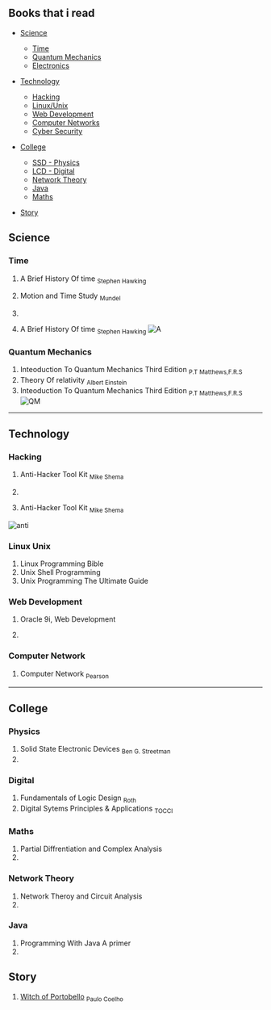 ## Books that i read

- [Science](#science)
  - [Time](#time)
  - [Quantum Mechanics](#quantum-mechanics)
  - [Electronics](#electronics)
- [Technology](#technology)
  - [Hacking](#hacking)
  - [Linux/Unix](#linux-unix)
  - [Web Development](#web-development)
  - [Computer Networks](#computer-networks)
  - [Cyber Security](#cyber-security)
  

- [College](#college)
  - [SSD - Physics](#physics)
  - [LCD - Digital](#digital)
  - [Network Theory](#network-theory)
  - [Java](#java)
  - [Maths](#maths)

- [Story](story)
  


## Science

### Time 
  1. A Brief History Of time <sub>Stephen Hawking</sub>
  2. Motion and Time Study <sub>Mundel<sub>
  3.

 1. A Brief History Of time <sub>Stephen Hawking</sub>
  ![A](/books/IMG_20230205_182327_263.jpg?raw=true)
### Quantum Mechanics 
  
  1. Inteoduction To Quantum Mechanics Third Edition <sub>P.T Matthews,F.R.S</sub>
  2. Theory Of relativity <sub>Albert Einstein</sub>
1. Inteoduction To Quantum Mechanics Third Edition <sub>P.T Matthews,F.R.S</sub>
  ![QM](/books/12.jpg?rwa=true)


----

## Technology


### Hacking 

1. Anti-Hacker Tool Kit <sub> Mike Shema</sub>
2. 



1. Anti-Hacker Tool Kit <sub> Mike Shema</sub>
 
 
![anti](/books/IMG_20230205_182703_70.jpg?raw=true)


### Linux Unix
1. Linux Programming Bible <sub> </sub>
2. Unix Shell Programming <sub></sub>
3. Unix Programming The Ultimate Guide <sub> </sub>



### Web Development 

1. Oracle 9i, Web Development 


2.

### Computer Network

1. Computer Network <sub> Pearson </sub>


---


## College

### Physics

1. Solid State Electronic Devices <sub>Ben G. Streetman<sub>
2. 

### Digital

1. Fundamentals of Logic Design <sub>Roth</sub>
2. Digital Sytems Principles & Applications <sub> TOCCI </sub>

### Maths

1. Partial Diffrentiation and Complex Analysis
2. 

### Network Theory 
1. Network Theroy and Circuit Analysis
2. 

### Java
1. Programming With Java A primer
2. 





## Story 

1.  [Witch of Portobello](https://www.google.com/url?sa=t&source=web&rct=j&url=https://www.amazon.in/Witch-Portobello-Paulo-Coelho/dp/0007257449&ved=2ahUKEwjY1dfBvv78AhWq5XMBHTaDA7wQjjh6BAhtEAE&usg=AOvVaw0YTQCxWf9zta3bs2LhDj5J) <sub>Paulo Coelho</sub>

